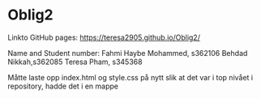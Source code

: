 # Oblig2
 
Linkto GitHub pages: https://teresa2905.github.io/Oblig2/

Name and Student number:
    Fahmi Haybe Mohammed, s362106
    Behdad Nikkah,s362085
    Teresa Pham, s345368

Måtte laste opp index.html og style.css på nytt slik at det var i top nivået i repository, hadde det i en mappe